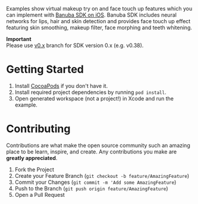 Examples show virtual makeup try on and face touch up features which you can implement with [Banuba SDK on iOS](https://docs.banuba.com/face-ar-sdk-v1/ios/ios_getting_started). Banuba SDK includes neural networks for lips, hair and skin detection and provides face touch up effect featuring skin smoothing, makeup filter, face morphing and teeth whitening.  
  
**Important**  
Please use [v0.x](../../tree/v0.x) branch for SDK version 0.x (e.g. v0.38).  
  
# Getting Started

1. Install [CocoaPods](https://guides.cocoapods.org/using/getting-started.html) if you don't have it.
2. Install required project dependencies by running `pod install`.
3. Open generated workspace (not a project!) in Xcode and run the example.

# Contributing

Contributions are what make the open source community such an amazing place to be learn, inspire, and create. Any contributions you make are **greatly appreciated**.

1. Fork the Project
2. Create your Feature Branch (`git checkout -b feature/AmazingFeature`)
3. Commit your Changes (`git commit -m 'Add some AmazingFeature`)
4. Push to the Branch (`git push origin feature/AmazingFeature`)
5. Open a Pull Request
